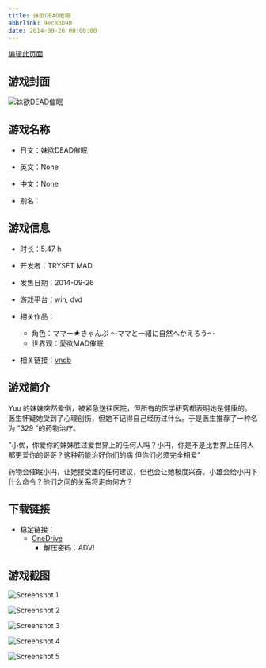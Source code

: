 ```yaml
---
title: 妹欲DEAD催眠
abbrlink: 9ec8bb90
date: 2014-09-26 00:00:00
---
```

[编辑此页面](https://github.com/ACG-3/ADV3-source/blob/main/source/_posts/games/%E5%A6%B9%E6%AC%B2DEAD%E5%82%AC%E7%9C%A0.md)

## 游戏封面

![妹欲DEAD催眠](https://pan.timero.xyz/onedrive/img_lib_001/%E5%A6%B9%E6%AC%B2DEAD%E5%82%AC%E7%9C%A0_cover.avif)


## 游戏名称

- 日文：妹欲DEAD催眠
- 英文：None
- 中文：None

- 别名：


## 游戏信息

- 时长：5.47 h
- 开发者：TRYSET MAD
- 发售日期：2014-09-26
- 游戏平台：win, dvd
- 相关作品：
   - 角色：ママー★きゃんぷ ～ママと一緒に自然へかえろう～
   - 世界观：愛欲MAD催眠

- 相关链接：[vndb](https://vndb.org/v15371)


## 游戏简介

Yuu 的妹妹突然晕倒，被紧急送往医院，但所有的医学研究都表明她是健康的。医生怀疑她受到了心理创伤，但她不记得自己经历过什么。于是医生推荐了一种名为 "329 "的药物治疗。

"小优，你爱你的妹妹胜过爱世界上的任何人吗？小円，你是不是比世界上任何人都更爱你的哥哥？这种药能治好你们的病 但你们必须完全相爱"

药物会催眠小円，让她接受雄的任何建议，但也会让她极度兴奋。小雄会给小円下什么命令？他们之间的关系将走向何方？


## 下载链接

- 稳定链接：
    - [OneDrive](https://pan.timero.xyz/onedrive/adv_lib_001/%E5%A6%B9%E6%AC%B2DEAD%E5%82%AC%E7%9C%A0)
        - 解压密码：ADV!



## 游戏截图


![Screenshot 1](https://pan.timero.xyz/onedrive/img_lib_001/%E5%A6%B9%E6%AC%B2DEAD%E5%82%AC%E7%9C%A0_Screenshot_1.avif)

![Screenshot 2](https://pan.timero.xyz/onedrive/img_lib_001/%E5%A6%B9%E6%AC%B2DEAD%E5%82%AC%E7%9C%A0_Screenshot_2.avif)

![Screenshot 3](https://pan.timero.xyz/onedrive/img_lib_001/%E5%A6%B9%E6%AC%B2DEAD%E5%82%AC%E7%9C%A0_Screenshot_3.avif)

![Screenshot 4](https://pan.timero.xyz/onedrive/img_lib_001/%E5%A6%B9%E6%AC%B2DEAD%E5%82%AC%E7%9C%A0_Screenshot_4.avif)

![Screenshot 5](https://pan.timero.xyz/onedrive/img_lib_001/%E5%A6%B9%E6%AC%B2DEAD%E5%82%AC%E7%9C%A0_Screenshot_5.avif)


